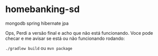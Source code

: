 # homebanking-sd
mongodb spring hibernate jpa


Ops, Perdi a versão final e acho que não está funcionando.
Voce pode checar e me avisar se está ou não funcionando rodando:

`./gradlew build`
ou 
`mvn package`

